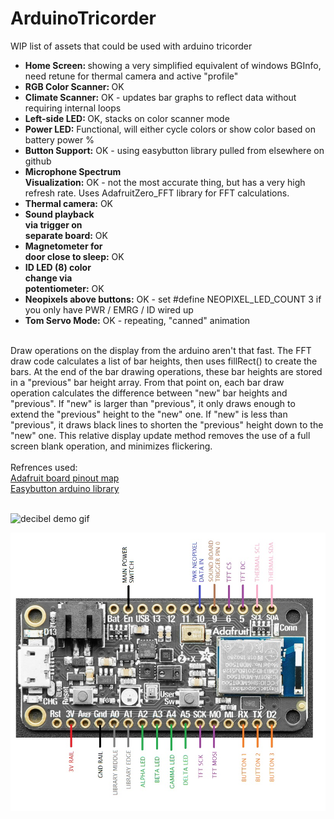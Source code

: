 # ArduinoTricorder
WIP list of assets that could be used with arduino tricorder 

<ul>
<li><strong>Home Screen: </strong>          showing a very simplified equivalent of windows BGInfo, need retune for thermal camera and active "profile"</li>
<li><strong>RGB Color Scanner: </strong>    OK</li>
<li><strong>Climate Scanner:</strong>		   OK - updates bar graphs to reflect data without requiring internal loops</li>
<li><strong>Left-side LED: </strong>        OK, stacks on color scanner mode</li>
<li><strong>Power LED:</strong>             Functional, will either cycle colors or show color based on battery power %</li>
<li><strong>Button Support:</strong>        OK - using easybutton library pulled from elsewhere on github</li>
<li><strong>Microphone Spectrum <br/>
Visualization:</strong>         OK - not the most accurate thing, but has a very high refresh rate.  Uses AdafruitZero_FFT library for FFT calculations.</li>
<li><strong>Thermal camera:</strong>       OK</li>
<li><strong>Sound playback <br/>
via trigger on <br/>
separate board:</strong>       OK</li>
<li><strong>Magnetometer for <br/>
door close to sleep:</strong>  OK</li>
<li><strong>ID LED (8) color <br/>
change via <br/>
potentiometer:</strong>  OK</li> 
	<li><strong>Neopixels above buttons:</strong>	OK - set #define NEOPIXEL_LED_COUNT 3 if you only have PWR / EMRG / ID wired up </li>
	<li><strong>Tom Servo Mode:</strong> 	OK - repeating, "canned" animation</li>
  </ul>
<br/>
Draw operations on the display from the arduino aren't that fast.  The FFT draw code calculates a list of bar heights, then uses fillRect() to create the bars.  At the end of the bar drawing operations, these bar heights are stored in a "previous" bar height array.  From that point on, each bar draw operation calculates the difference between "new" bar heights and "previous".  If "new" is larger than "previous", it only draws enough to extend the "previous" height to the "new" one.  If "new" is less than "previous", it draws black lines to shorten the "previous" height down to the "new" one.  This relative display update method removes the use of a full screen blank operation, and minimizes flickering.<br/>
<br/>
Refrences used:<br/>
<a href="https://github.com/adafruit/Adafruit_nRF52_Arduino/blob/master/variants/feather_nrf52840_sense/variant.h">Adafruit board pinout map</a><br/>
<a href="https://github.com/evert-arias/EasyButton">Easybutton arduino library</a><br/><br/>

![decibel demo gif](https://github.com/lambtor/ArduinoTricorder/blob/master/decibel.gif?raw=true)

![board pinout](https://github.com/lambtor/ArduinoTricorder/blob/master/tricorderV10-pinout.jpg)


